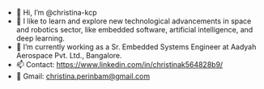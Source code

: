 - 👋 Hi, I’m @christina-kcp
- 👀 I like to learn and explore new technological advancements in space and robotics sector, like embedded software, artificial intelligence, and deep learning.
- 🌱 I’m currently working as a Sr. Embedded Systems Engineer at Aadyah Aerospace Pvt. Ltd., Bangalore.
- 📫 Contact: https://www.linkedin.com/in/christinak564828b9/
- :speech_balloon: Gmail: christina.perinbam@gmail.com

<!---
christina-kcp/christina-kcp is a ✨ special ✨ repository because its `README.md` (this file) appears on your GitHub profile.
You can click the Preview link to take a look at your changes.
--->
